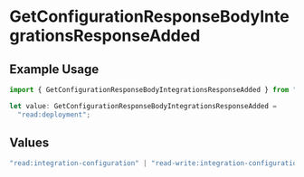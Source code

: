 # GetConfigurationResponseBodyIntegrationsResponseAdded

## Example Usage

```typescript
import { GetConfigurationResponseBodyIntegrationsResponseAdded } from "@simplesagar/vercel/models/getconfigurationop.js";

let value: GetConfigurationResponseBodyIntegrationsResponseAdded =
  "read:deployment";
```

## Values

```typescript
"read:integration-configuration" | "read-write:integration-configuration" | "read:deployment" | "read-write:deployment" | "read-write:deployment-check" | "read:project" | "read-write:project" | "read-write:project-env-vars" | "read-write:global-project-env-vars" | "read:team" | "read:user" | "read-write:log-drain" | "read:domain" | "read-write:domain" | "read-write:edge-config" | "read-write:otel-endpoint" | "read:monitoring" | "read-write:integration-resource"
```
